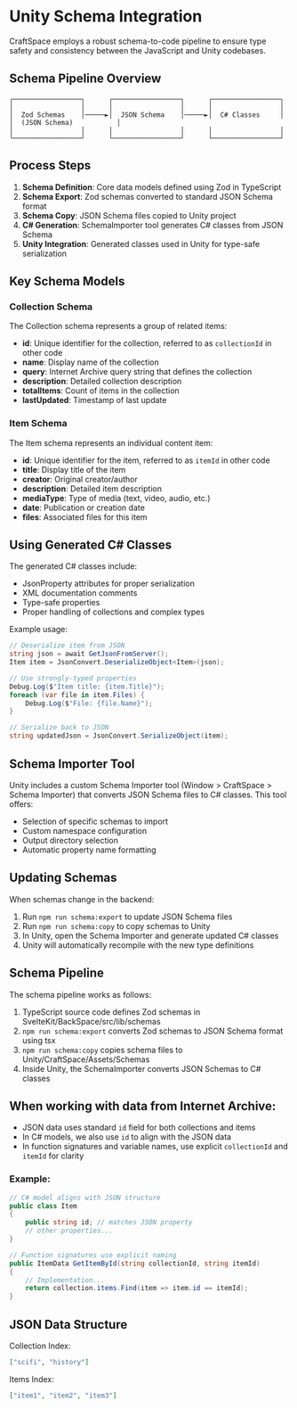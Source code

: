 # Unity Schema Integration

CraftSpace employs a robust schema-to-code pipeline to ensure type safety and consistency between the JavaScript and Unity codebases.

## Schema Pipeline Overview

```
┌─────────────────┐      ┌─────────────────┐      ┌─────────────────┐
│                 │      │                 │      │                 │
│  Zod Schemas    │─────►│  JSON Schema    │─────►│  C# Classes     │
│  (JSON Schema)           │
│                 │      │                 │      │                 │
└─────────────────┘      └─────────────────┘      └─────────────────┘
```

## Process Steps

1. **Schema Definition**: Core data models defined using Zod in TypeScript
2. **Schema Export**: Zod schemas converted to standard JSON Schema format
3. **Schema Copy**: JSON Schema files copied to Unity project
4. **C# Generation**: SchemaImporter tool generates C# classes from JSON Schema
5. **Unity Integration**: Generated classes used in Unity for type-safe serialization

## Key Schema Models

### Collection Schema

The Collection schema represents a group of related items:

- **id**: Unique identifier for the collection, referred to as `collectionId` in other code
- **name**: Display name of the collection
- **query**: Internet Archive query string that defines the collection
- **description**: Detailed collection description
- **totalItems**: Count of items in the collection
- **lastUpdated**: Timestamp of last update

### Item Schema

The Item schema represents an individual content item:

- **id**: Unique identifier for the item, referred to as `itemId` in other code
- **title**: Display title of the item
- **creator**: Original creator/author
- **description**: Detailed item description
- **mediaType**: Type of media (text, video, audio, etc.)
- **date**: Publication or creation date
- **files**: Associated files for this item

## Using Generated C# Classes

The generated C# classes include:

- JsonProperty attributes for proper serialization
- XML documentation comments
- Type-safe properties
- Proper handling of collections and complex types

Example usage:

```csharp
// Deserialize item from JSON
string json = await GetJsonFromServer();
Item item = JsonConvert.DeserializeObject<Item>(json);

// Use strongly-typed properties
Debug.Log($"Item title: {item.Title}");
foreach (var file in item.Files) {
    Debug.Log($"File: {file.Name}");
}

// Serialize back to JSON
string updatedJson = JsonConvert.SerializeObject(item);
```

## Schema Importer Tool

Unity includes a custom Schema Importer tool (Window > CraftSpace > Schema Importer) that converts JSON Schema files to C# classes. This tool offers:

- Selection of specific schemas to import
- Custom namespace configuration
- Output directory selection
- Automatic property name formatting

## Updating Schemas

When schemas change in the backend:

1. Run `npm run schema:export` to update JSON Schema files
2. Run `npm run schema:copy` to copy schemas to Unity
3. In Unity, open the Schema Importer and generate updated C# classes
4. Unity will automatically recompile with the new type definitions 

## Schema Pipeline

The schema pipeline works as follows:

1. TypeScript source code defines Zod schemas in SvelteKit/BackSpace/src/lib/schemas
2. `npm run schema:export` converts Zod schemas to JSON Schema format using tsx
3. `npm run schema:copy` copies schema files to Unity/CraftSpace/Assets/Schemas
4. Inside Unity, the SchemaImporter converts JSON Schemas to C# classes 

## When working with data from Internet Archive:

- JSON data uses standard `id` field for both collections and items
- In C# models, we also use `id` to align with the JSON data
- In function signatures and variable names, use explicit `collectionId` and `itemId` for clarity

### Example:

```csharp
// C# model aligns with JSON structure
public class Item
{
    public string id; // matches JSON property
    // other properties...
}

// Function signatures use explicit naming
public ItemData GetItemById(string collectionId, string itemId)
{
    // Implementation...
    return collection.items.Find(item => item.id == itemId);
}
``` 

## JSON Data Structure

Collection Index:
```json
["scifi", "history"]
```

Items Index:
```json
["item1", "item2", "item3"]
``` 